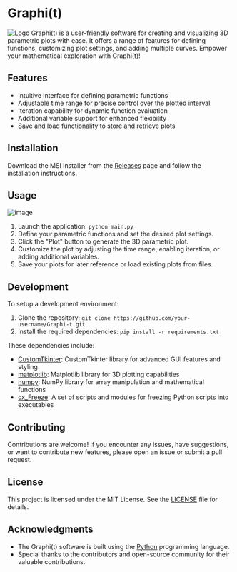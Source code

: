 # Graphi(t)

![Logo](https://github.com/ninicksicard/Graphi-t-/assets/31396919/7cf71cce-077f-4667-a187-062d9bf675aa)
Graphi(t) is a user-friendly software for creating and visualizing 3D parametric plots with ease. It offers a range of features for defining functions, customizing plot settings, and adding multiple curves. Empower your mathematical exploration with Graphi(t)!

## Features

- Intuitive interface for defining parametric functions
- Adjustable time range for precise control over the plotted interval
- Iteration capability for dynamic function evaluation
- Additional variable support for enhanced flexibility
- Save and load functionality to store and retrieve plots

## Installation

Download the MSI installer from the [Releases](https://github.com/ninicksicard/Graphi-t-/releases) page and follow the installation instructions.

## Usage

![image](https://github.com/ninicksicard/Graphi-t-/assets/31396919/3644f5e3-68c0-46ba-94a5-e5b6449bd42a)

1. Launch the application: `python main.py`
2. Define your parametric functions and set the desired plot settings.
3. Click the "Plot" button to generate the 3D parametric plot.
4. Customize the plot by adjusting the time range, enabling iteration, or adding additional variables.
5. Save your plots for later reference or load existing plots from files.

## Development

To setup a development environment:

1. Clone the repository: `git clone https://github.com/your-username/Graphi-t.git`
2. Install the required dependencies: `pip install -r requirements.txt`

These dependencies include:
- [CustomTkinter](https://github.com/TomSchimansky/CustomTkinter): CustomTkinter library for advanced GUI features and styling
- [matplotlib](https://matplotlib.org/): Matplotlib library for 3D plotting capabilities
- [numpy](https://numpy.org/): NumPy library for array manipulation and mathematical functions
- [cx_Freeze](https://pypi.org/project/cx-Freeze/): A set of scripts and modules for freezing Python scripts into executables

## Contributing

Contributions are welcome! If you encounter any issues, have suggestions, or want to contribute new features, please open an issue or submit a pull request.

## License

This project is licensed under the MIT License. See the [LICENSE](LICENSE) file for details.

## Acknowledgments

- The Graphi(t) software is built using the [Python](https://www.python.org/) programming language.
- Special thanks to the contributors and open-source community for their valuable contributions.
